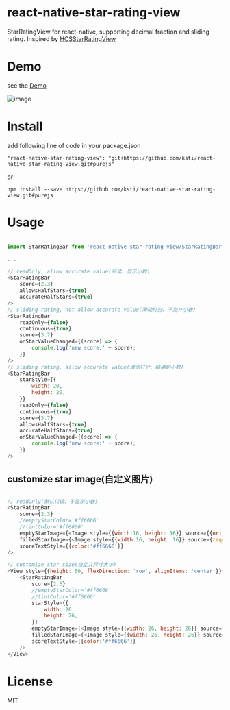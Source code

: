 # react-native-star-rating-view
StarRatingView for react-native, supporting decimal fraction and sliding rating.
Inspired by [HCSStarRatingView](https://github.com/hsousa/HCSStarRatingView)

# Demo
see the [Demo](Demo/StarRatingViewDemo)

![image](Demo/StarRatingViewDemo/demo.gif)

# Install

add following line of code in your package.json
```
"react-native-star-rating-view": "git+https://github.com/ksti/react-native-star-rating-view.git#purejs"
```
or
```
npm install --save https://github.com/ksti/react-native-star-rating-view.git#purejs
```
# Usage

```js

import StarRatingBar from 'react-native-star-rating-view/StarRatingBar'

...

// readOnly, allow accurate value(只读、显示小数)
<StarRatingBar
    score={2.3}
    allowsHalfStars={true}
    accurateHalfStars={true}
/>
// sliding rating, not allow accurate value(滑动打分、不允许小数)
<StarRatingBar
    readOnly={false}
    continuous={true}
    score={3.7}
    onStarValueChanged={(score) => {
        console.log('new score:' + score);
    }}
/>
// sliding rating, allow accurate value(滑动打分、精确到小数)
<StarRatingBar
    starStyle={{
        width: 20,
        height: 20,
    }}
    readOnly={false}
    continuous={true}
    score={3.7}
    allowsHalfStars={true}
    accurateHalfStars={true}
    onStarValueChanged={(score) => {
        console.log('new score:' + score);
    }}
/>

```

## customize star image(自定义图片)

```js

// readOnly(默认只读、不显示小数)
<StarRatingBar
    score={2.3}
    //emptyStarColor='#ff6666'
    //tintColor='#ff6666'
    emptyStarImage={<Image style={{width:16, height: 16}} source={{uri: 'emptyStar.png: your image path'}} />}
    filledStarImage={<Image style={{width:16, height: 16}} source={require('star.png: your image path')} />}
    scoreTextStyle={{color:'#ff6666'}}
/>

// customize star size(自定义尺寸大小)
<View style={{height: 60, flexDirection: 'row', alignItems: 'center'}}>
    <StarRatingBar
        score={2.3}
        //emptyStarColor='#ff6666'
        //tintColor='#ff6666'
        starStyle={{
            width: 26,
            height: 26,
        }}
        emptyStarImage={<Image style={{width: 26, height: 26}} source={{uri: 'emptyStar.png: your image path'}} />}
        filledStarImage={<Image style={{width: 26, height: 26}} source={require('star.png: your image path')} />}
        scoreTextStyle={{color:'#ff6666'}}
    />
</View>

```

# License
MIT
